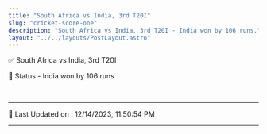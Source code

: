 ```yaml
---
title: "South Africa vs India, 3rd T20I"
slug: "cricket-score-one"
description: "South Africa vs India, 3rd T20I - India won by 106 runs."
layout: "../../layouts/PostLayout.astro"
--- 
```


✅ South Africa vs India, 3rd T20I

📑 Status - India won by 106 runs

<br />

***

📝 Last Updated on : 12/14/2023, 11:50:54 PM

***

